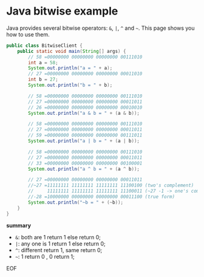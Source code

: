 # Java bitwise example
Java provides several bitwise operators: `&`, `|`, `^` and `~`. This page shows you how to use them.
```java
public class BitwiseClient {
    public static void main(String[] args) {
        // 58 =00000000 00000000 00000000 00111010
        int a = 58;
        System.out.println("a = " + a);
        // 27 =00000000 00000000 00000000 00011010
        int b = 27;
        System.out.println("b = " + b);

        // 58 =00000000 00000000 00000000 00111010
        // 27 =00000000 00000000 00000000 00011011
        // 26 =00000000 00000000 00000000 00010010
        System.out.println("a & b = " + (a & b));

        // 58 =00000000 00000000 00000000 00111010
        // 27 =00000000 00000000 00000000 00011011
        // 59 =00000000 00000000 00000000 00111011
        System.out.println("a | b = " + (a | b));

        // 58 =00000000 00000000 00000000 00111010
        // 27 =00000000 00000000 00000000 00011011
        // 33 =00000000 00000000 00000000 00100001
        System.out.println("a ^ b = " + (a ^ b));

        // 27 =00000000 00000000 00000000 00011011
        //~27 =11111111 11111111 11111111 11100100 (two's complement)
        //     11111111 11111111 11111111 11100011 (~27 -1 -> one's complement )
        //-28 =10000000 00000000 00000000 00011100 (true form)
        System.out.println("~b = " + (~b));
    }
}
```
**summary**

* `&`: both are 1 return 1 else return 0;
* `|`: any one is 1 return 1 else return 0;
* `^`: different return 1, same return 0;
* `~`: 1 return 0 , 0 return 1;

EOF